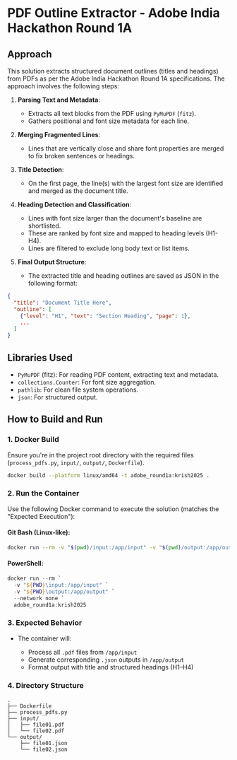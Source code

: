 # PDF Outline Extractor - Adobe India Hackathon Round 1A

## Approach

This solution extracts structured document outlines (titles and headings) from PDFs as per the Adobe India Hackathon Round 1A specifications. The approach involves the following steps:

1. **Parsing Text and Metadata**:

   * Extracts all text blocks from the PDF using `PyMuPDF` (`fitz`).
   * Gathers positional and font size metadata for each line.

2. **Merging Fragmented Lines**:

   * Lines that are vertically close and share font properties are merged to fix broken sentences or headings.

3. **Title Detection**:

   * On the first page, the line(s) with the largest font size are identified and merged as the document title.

4. **Heading Detection and Classification**:

   * Lines with font size larger than the document's baseline are shortlisted.
   * These are ranked by font size and mapped to heading levels (H1-H4).
   * Lines are filtered to exclude long body text or list items.

5. **Final Output Structure**:

   * The extracted title and heading outlines are saved as JSON in the following format:

```json
{
  "title": "Document Title Here",
  "outline": [
    {"level": "H1", "text": "Section Heading", "page": 1},
    ...
  ]
}
```

## Libraries Used

* `PyMuPDF` (fitz): For reading PDF content, extracting text and metadata.
* `collections.Counter`: For font size aggregation.
* `pathlib`: For clean file system operations.
* `json`: For structured output.

## How to Build and Run

### 1. **Docker Build**

Ensure you're in the project root directory with the required files (`process_pdfs.py`, `input/`, `output/`, `Dockerfile`).

```bash
docker build --platform linux/amd64 -t adobe_round1a:krish2025 .
```

### 2. **Run the Container**

Use the following Docker command to execute the solution (matches the "Expected Execution"):

#### Git Bash (Linux-like):

```bash
docker run --rm -v "$(pwd)/input:/app/input" -v "$(pwd)/output:/app/output" --network none adobe_round1a:krish2025
```

#### PowerShell:

```powershell
docker run --rm `
  -v "${PWD}\input:/app/input" `
  -v "${PWD}\output:/app/output" `
  --network none `
  adobe_round1a:krish2025
```

### 3. **Expected Behavior**

* The container will:

  * Process all `.pdf` files from `/app/input`
  * Generate corresponding `.json` outputs in `/app/output`
  * Format output with title and structured headings (H1–H4)

### 4. **Directory Structure**

```
.
├── Dockerfile
├── process_pdfs.py
├── input/
│   ├── file01.pdf
│   └── file02.pdf
└── output/
    ├── file01.json
    └── file02.json
```

